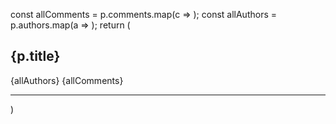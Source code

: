 const allComments = p.comments.map(c => <Comment body={c} />);
      const allAuthors = p.authors.map(a => <Author name={a} />);
      return (
          <div>
            <h2>{p.title}</h2>
            {allAuthors}
            {allComments}
            <hr />
          </div>
        )
